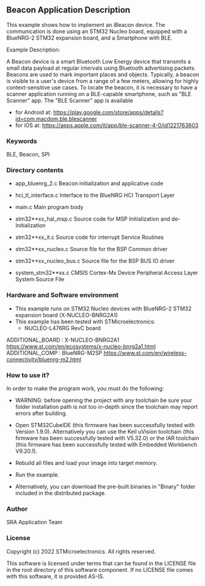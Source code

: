 
## <b>Beacon Application Description</b>
  
This example shows how to implement an iBeacon device.
The communication is done using an STM32 Nucleo board, equipped with a BlueNRG-2 
STM32 expansion board, and a Smartphone with BLE.

Example Description:

A Beacon device is a smart Bluetooth Low Energy device that transmits a small data 
payload at regular intervals using Bluetooth advertising packets.
Beacons are used to mark important places and objects. Typically, a beacon is 
visible to a user's device from a range of a few meters, allowing for highly 
context-sensitive use cases.
To locate the beacon, it is necessary to have a scanner application running on a 
BLE-capable smartphone, such as "BLE Scanner" app.
The "BLE Scanner" app is available
- for Android at:
  https://play.google.com/store/apps/details?id=com.macdom.ble.blescanner
- for iOS at:
  https://apps.apple.com/it/app/ble-scanner-4-0/id1221763603

### <b>Keywords</b>

BLE, Beacon, SPI

### <b>Directory contents</b>

 - app_bluenrg_2.c        Beacon initialization and applicative code
 
 - hci_tl_interface.c     Interface to the BlueNRG HCI Transport Layer 
 
 - main.c                 Main program body
 
 - stm32**xx_hal_msp.c    Source code for MSP Initialization and de-Initialization

 - stm32**xx_it.c         Source code for interrupt Service Routines

 - stm32**xx_nucleo.c     Source file for the BSP Common driver 
						
 - stm32**xx_nucleo_bus.c Source file for the BSP BUS IO driver
 
 - system_stm32**xx.c     CMSIS Cortex-Mx Device Peripheral Access Layer System Source File
  
### <b>Hardware and Software environment</b>

  - This example runs on STM32 Nucleo devices with BlueNRG-2 STM32 expansion board
    (X-NUCLEO-BNRG2A1)
  - This example has been tested with STMicroelectronics:
    - NUCLEO-L476RG RevC board

ADDITIONAL_BOARD : X-NUCLEO-BNRG2A1 https://www.st.com/en/ecosystems/x-nucleo-bnrg2a1.html
ADDITIONAL_COMP : BlueNRG-M2SP https://www.st.com/en/wireless-connectivity/bluenrg-m2.html

### <b>How to use it?</b>

In order to make the program work, you must do the following:

 - WARNING: before opening the project with any toolchain be sure your folder
   installation path is not too in-depth since the toolchain may report errors
   after building.
   
 - Open STM32CubeIDE (this firmware has been successfully tested with Version 1.9.0).
   Alternatively you can use the Keil uVision toolchain (this firmware
   has been successfully tested with V5.32.0) or the IAR toolchain (this firmware has 
   been successfully tested with Embedded Workbench V9.20.1).
   
 - Rebuild all files and load your image into target memory.
 
 - Run the example.
 
 - Alternatively, you can download the pre-built binaries in "Binary" 
   folder included in the distributed package.

### <b>Author</b>

SRA Application Team

### <b>License</b>

Copyright (c) 2022 STMicroelectronics.
All rights reserved.

This software is licensed under terms that can be found in the LICENSE file
in the root directory of this software component.
If no LICENSE file comes with this software, it is provided AS-IS.
